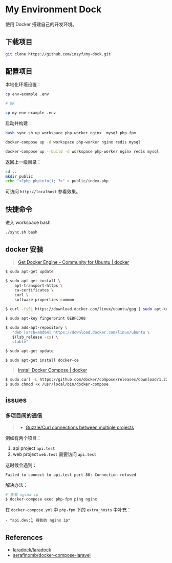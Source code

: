 # My Environment Dock

使用 Docker 搭建自己的开发环境。

## 下载项目

```bash
git clone https://github.com/imzyf/my-dock.git
```

## 配置项目

本地化环境设置：

```bash
cp env-example .env

# OR

cp my-env-example .env
```

启动并构建：

```bash
bash sync.sh up workspace php-worker nginx  mysql php-fpm

docker-compose up -d workspace php-worker nginx redis mysql

docker-compose up --build -d workspace php-worker nginx redis mysql
```

返回上一级目录：

```bash
cd ..
mkdir public
echo "<?php phpinfo(); ?>" > public/index.php
```

可访问 `http://localhost` 参看效果。

## 快捷命令

进入 workspace bash

```bash
./sync.sh bash
```

## docker 安装

> [Get Docker Engine - Community for Ubuntu | docker](https://docs.docker.com/install/linux/docker-ce/ubuntu/)

```bash
$ sudo apt-get update

$ sudo apt-get install \
    apt-transport-https \
    ca-certificates \
    curl \
    software-properties-common

$ curl -fsSL https://download.docker.com/linux/ubuntu/gpg | sudo apt-key add -

$ sudo apt-key fingerprint 0EBFCD88

$ sudo add-apt-repository \
   "deb [arch=amd64] https://download.docker.com/linux/ubuntu \
   $(lsb_release -cs) \
   stable"

$ sudo apt-get update

$ sudo apt-get install docker-ce
```

> [Install Docker Compose | docker](https://docs.docker.com/compose/install/)

```bash
$ sudo curl -L https://github.com/docker/compose/releases/download/1.22.0/docker-compose-$(uname -s)-$(uname -m) -o /usr/local/bin/docker-compose
$ sudo chmod +x /usr/local/bin/docker-compose
```

## issues

### 多项目间的通信

> - [Guzzle/Curl connections between multiple projects](https://github.com/laradock/laradock/issues/435)

例如有两个项目：

1. api project `api.test`
2. web project `web.test` 需要访问 `api.test`

这时候会遇到：

```log
Failed to connect to api.test port 80: Connection refused
```

解决办法：

```bash
# 查看 nginx ip
$ docker-compose exec php-fpm ping nginx
```

在 `docker-compose.yml` 中 `php-fpm` 下的 `extra_hosts` 中补充：

```env
- "api.dev:👆 得到的 nginx ip"
```

## References

- [laradock/laradock](https://github.com/laradock/laradock)
- [serafinomb/docker-compose-laravel](https://github.com/serafinomb/docker-compose-laravel)
